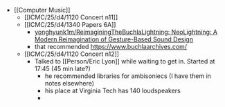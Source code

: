 - [[Computer Music]]
	- [[ICMC/25/d4/1120 Concert n11]]
	- [[ICMC/25/d4/1340 Papers 6A]]
		- [yonghyunk1m/ReimaginingTheBuchlaLightning: NeoLightning: A Modern Reimagination of Gesture-Based Sound Design](https://github.com/yonghyunk1m/ReimaginingTheBuchlaLightning)
		- that recommended https://www.buchlaarchives.com/
	- [[ICMC/25/d4/1120 Concert n12]]
		- Talked to [[Person/Eric Lyon]] while waiting to get in. Started at 17:45 (45 min late?)
			- he recommended libraries for ambisoniecs (I have them in notes elsewhere)
			- his place at Virginia Tech has 140 loudspeakers
			-